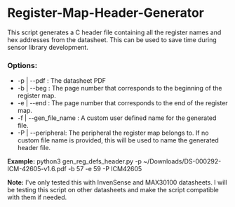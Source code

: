# Register-Map-Header-Generator
This script generates a C header file containing all the register names and hex addresses from the datasheet. This can be used to save time during sensor library development.

### Options:
* -p | --pdf : The datasheet PDF
* -b | --beg : The page number that corresponds to the beginning of the register map.
* -e | --end : The page number that corresponds to the end of the register map.
* -f | --gen_file_name : A custom user defined name for the generated file.
* -P | --peripheral: The peripheral the register map belongs to. If no custom file name is provided, this will be used to name the generated header file.

**Example:** python3 gen_reg_defs_header.py -p ~/Downloads/DS-000292-ICM-42605-v1.6.pdf -b 57 -e 59 -P ICM42605

**Note:** I've only tested this with InvenSense and MAX30100 datasheets. I will be testing this script on other datasheets and make the script compatible with them if needed.
